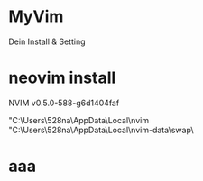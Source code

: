 # MyVim
Dein Install &amp; Setting

# neovim install

NVIM v0.5.0-588-g6d1404faf

"C:\Users\528na\AppData\Local\nvim\
"C:\Users\528na\AppData\Local\nvim-data\swap\

# aaa



